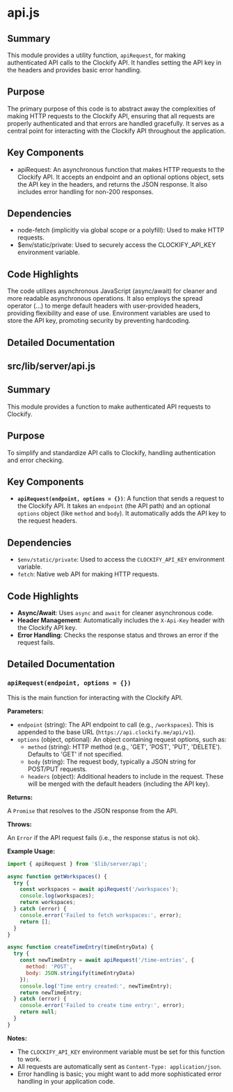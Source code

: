 # api.js

## Summary
This module provides a utility function, `apiRequest`, for making authenticated API calls to the Clockify API. It handles setting the API key in the headers and provides basic error handling.

## Purpose
The primary purpose of this code is to abstract away the complexities of making HTTP requests to the Clockify API, ensuring that all requests are properly authenticated and that errors are handled gracefully. It serves as a central point for interacting with the Clockify API throughout the application.

## Key Components
- apiRequest: An asynchronous function that makes HTTP requests to the Clockify API. It accepts an endpoint and an optional options object, sets the API key in the headers, and returns the JSON response. It also includes error handling for non-200 responses.

## Dependencies
- node-fetch (implicitly via global scope or a polyfill): Used to make HTTP requests.
- $env/static/private: Used to securely access the CLOCKIFY_API_KEY environment variable.

## Code Highlights
The code utilizes asynchronous JavaScript (async/await) for cleaner and more readable asynchronous operations. It also employs the spread operator (...) to merge default headers with user-provided headers, providing flexibility and ease of use. Environment variables are used to store the API key, promoting security by preventing hardcoding.

## Detailed Documentation
## src/lib/server/api.js

## Summary
This module provides a function to make authenticated API requests to Clockify.

## Purpose
To simplify and standardize API calls to Clockify, handling authentication and error checking.

## Key Components
*   **`apiRequest(endpoint, options = {})`**:  A function that sends a request to the Clockify API. It takes an `endpoint` (the API path) and an optional `options` object (like `method` and `body`). It automatically adds the API key to the request headers.

## Dependencies
*   `$env/static/private`:  Used to access the `CLOCKIFY_API_KEY` environment variable.
*   `fetch`: Native web API for making HTTP requests.

## Code Highlights
*   **Async/Await**: Uses `async` and `await` for cleaner asynchronous code.
*   **Header Management**:  Automatically includes the `X-Api-Key` header with the Clockify API key.
*   **Error Handling**: Checks the response status and throws an error if the request fails.

## Detailed Documentation

### `apiRequest(endpoint, options = {})`

This is the main function for interacting with the Clockify API.

**Parameters:**

*   `endpoint` (string): The API endpoint to call (e.g., `/workspaces`).  This is appended to the base URL (`https://api.clockify.me/api/v1`).
*   `options` (object, optional):  An object containing request options, such as:
    *   `method` (string):  HTTP method (e.g., 'GET', 'POST', 'PUT', 'DELETE'). Defaults to 'GET' if not specified.
    *   `body` (string):  The request body, typically a JSON string for POST/PUT requests.
    *   `headers` (object):  Additional headers to include in the request.  These will be merged with the default headers (including the API key).

**Returns:**

A `Promise` that resolves to the JSON response from the API.

**Throws:**

An `Error` if the API request fails (i.e., the response status is not ok).

**Example Usage:**

```javascript
import { apiRequest } from '$lib/server/api';

async function getWorkspaces() {
  try {
    const workspaces = await apiRequest('/workspaces');
    console.log(workspaces);
    return workspaces;
  } catch (error) {
    console.error('Failed to fetch workspaces:', error);
    return [];
  }
}

async function createTimeEntry(timeEntryData) {
  try {
    const newTimeEntry = await apiRequest('/time-entries', {
      method: 'POST',
      body: JSON.stringify(timeEntryData)
    });
    console.log('Time entry created:', newTimeEntry);
    return newTimeEntry;
  } catch (error) {
    console.error('Failed to create time entry:', error);
    return null;
  }
}
```

**Notes:**

*   The `CLOCKIFY_API_KEY` environment variable must be set for this function to work.
*   All requests are automatically sent as `Content-Type: application/json`.
*   Error handling is basic; you might want to add more sophisticated error handling in your application code.

